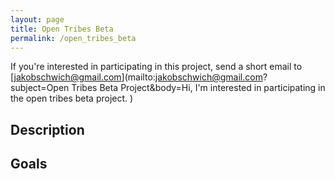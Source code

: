 ```yaml
---
layout: page
title: Open Tribes Beta
permalink: /open_tribes_beta
---
```


If you're interested in participating in this project, send a short email to [jakobschwich@gmail.com](mailto:jakobschwich@gmail.com?subject=Open Tribes Beta Project&body=Hi, I'm interested in participating in the open tribes beta project. )



## Description


## Goals




